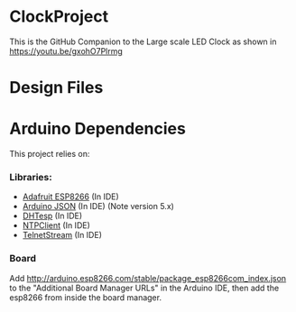 # ClockProject
This is the GitHub Companion to the Large scale LED Clock as shown in https://youtu.be/gxohO7Plrmg

# Design Files

# Arduino Dependencies
This project relies on:

### Libraries:
- [Adafruit ESP8266](https://github.com/adafruit/Adafruit_ESP8266) (In IDE)
- [Arduino JSON](https://github.com/bblanchon/ArduinoJson/tree/5.x)  (In IDE) (Note version 5.x)
- [DHTesp](https://github.com/beegee-tokyo/DHTesp) (In IDE)
- [NTPClient](https://github.com/arduino-libraries/NTPClient) (In IDE)
- [TelnetStream](https://github.com/jandrassy/TelnetStream) (In IDE)

### Board
Add http://arduino.esp8266.com/stable/package_esp8266com_index.json to the "Additional Board Manager URLs" in the Arduino IDE, then add the esp8266 from inside the board manager.
